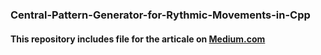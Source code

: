### Central-Pattern-Generator-for-Rythmic-Movements-in-Cpp

#### This repository includes file for the articale on [Medium.com]()
